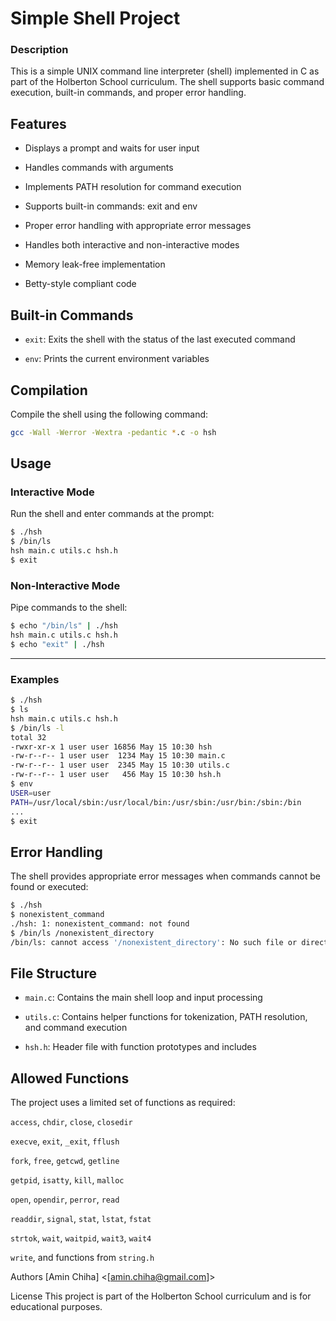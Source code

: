 # Simple Shell Project

### Description
This is a simple UNIX command line interpreter (shell) implemented in C as part of the Holberton School curriculum. The shell supports basic command execution, built-in commands, and proper error handling.

## Features
- Displays a prompt and waits for user input

- Handles commands with arguments

- Implements PATH resolution for command execution

- Supports built-in commands: exit and env

- Proper error handling with appropriate error messages

- Handles both interactive and non-interactive modes

- Memory leak-free implementation

- Betty-style compliant code

## Built-in Commands
- `exit`: Exits the shell with the status of the last executed command

- `env`: Prints the current environment variables

## Compilation
Compile the shell using the following command:

```bash
gcc -Wall -Werror -Wextra -pedantic *.c -o hsh
```
## Usage

### Interactive Mode

Run the shell and enter commands at the prompt:

```bash
$ ./hsh
$ /bin/ls
hsh main.c utils.c hsh.h
$ exit
```
### Non-Interactive Mode

Pipe commands to the shell:

```bash
$ echo "/bin/ls" | ./hsh
hsh main.c utils.c hsh.h
$ echo "exit" | ./hsh
```
------

### Examples
``` bash
$ ./hsh
$ ls
hsh main.c utils.c hsh.h
$ /bin/ls -l
total 32
-rwxr-xr-x 1 user user 16856 May 15 10:30 hsh
-rw-r--r-- 1 user user  1234 May 15 10:30 main.c
-rw-r--r-- 1 user user  2345 May 15 10:30 utils.c
-rw-r--r-- 1 user user   456 May 15 10:30 hsh.h
$ env
USER=user
PATH=/usr/local/sbin:/usr/local/bin:/usr/sbin:/usr/bin:/sbin:/bin
...
$ exit
``` 
## Error Handling
The shell provides appropriate error messages when commands cannot be found or executed:

```bash
$ ./hsh
$ nonexistent_command
./hsh: 1: nonexistent_command: not found
$ /bin/ls /nonexistent_directory
/bin/ls: cannot access '/nonexistent_directory': No such file or directory
```

## File Structure
- `main.c`: Contains the main shell loop and input processing

- `utils.c`: Contains helper functions for tokenization, PATH resolution, and command execution

- `hsh.h`: Header file with function prototypes and includes

## Allowed Functions
The project uses a limited set of functions as required:

`access`, `chdir`, `close`, `closedir`

`execve`, `exit`, `_exit`, `fflush`

`fork`, `free`, `getcwd`, `getline`

`getpid`, `isatty`, `kill`, `malloc`

`open`, `opendir`, `perror`, `read`

`readdir`, `signal`, `stat`, `lstat`, `fstat`

`strtok`, `wait`, `waitpid`, `wait3`, `wait4`

`write`, and functions from `string.h`

Authors
[Amin Chiha] <[amin.chiha@gmail.com]>

License
This project is part of the Holberton School curriculum and is for educational purposes.